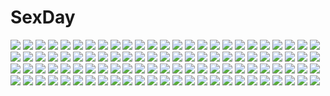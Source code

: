 # SexDay
![](https://konachan.com/jpeg/bffbc79c8a8d4420f9e90a40b08d84f6/Konachan.com%20-%20217442%202girls%20animal%20bellabow%20bird%20building%20city%20maribel_han%20ruins%20touhou%20usami_renko%20water.jpg)
![](https://konachan.com/image/48061ea2b71ae5b4b44ac5faeb4750b8/Konachan.com%20-%2075771%20pupps%20sekaiju_no_meikyuu.jpg)
![](https://konachan.com/jpeg/e37d52903b86fd2d516806af8aabd5e9/Konachan.com%20-%20273221%202girls%20azur_lane%20breasts%20brown_hair%20clouds%20dress%20garter%20gray_hair%20hoodie%20katana%20kneehighs%20long_hair%20ponytail%20sky%20sunset%20sword%20thighhighs%20water%20weapon.jpg)
![](https://konachan.com/image/d747feecf276ecb64b822afe4cde86c9/Konachan.com%20-%2060920%20black_hair%20brown_eyes%20bunnygirl%20flat_chest%20goth-loli%20loli%20long_hair%20panties%20red_eyes%20ribbons%20shiromomo%20short_hair%20tail%20twintails%20underwear%20yukata.jpg)
![](https://konachan.com/image/9cf4579ae8b6becb86ebe3eee6a1192c/Konachan.com%20-%2027755%20higurashi_no_naku_koro_ni%20maebara_keiichi%20ryuuguu_rena%20sonozaki_shion.jpg)
![](https://konachan.com/image/7137dcda22c1a99007c8ac97e96a23e5/Konachan.com%20-%2097482%20barefoot%20bike_shorts%20brown_hair%20flash_tomo%20shorts%20twintails.jpg)
![](https://konachan.com/jpeg/1be7a6438142114773ec698e6ae4e735/Konachan.com%20-%2051600%20bunnygirl%20getsumen_to_heiki_mina%20hazemi_nakoru%20red_eyes.jpg)
![](https://konachan.com/image/e060410228c4c26cfd7392352199b6bb/Konachan.com%20-%20176086%20blue_eyes%20blue_hair%20book%20boots%20dress%20fire_emblem%20gloves%20grass%20long_hair%20lucina_%28fire_emblem%29%20moppect%20nintendo%20petals%20shade%20sleeping%20tiara%20white_hair.jpg)
![](https://konachan.com/image/e29409c8f49a15e2d76c323bedb10f5a/Konachan.com%20-%209112%20black_hair%20blonde_hair%20blue_eyes%20food%20fruit%20japanese_clothes%20ninin_ga_shinobuden%20watermelon.jpg)
![](https://konachan.com/image/49bcdd2ea99e596a69a395d33be6b2cd/Konachan.com%20-%2016288%20angelica%20gun%20gunslinger_girl%20weapon.jpg)
![](https://konachan.com/image/eb8128c2db1c4a3a646c574fcad4a93e/Konachan.com%20-%2034937%20hiiragi_kagami%20lucky_star.jpg)
![](https://konachan.com/image/74759c0a45853563424f63bc8e1e4542/Konachan.com%20-%2088737%20animal_ears%20hatsune_miku%20nemutagari%20vocaloid.jpg)
![](https://konachan.com/jpeg/b37419818fb739f7d0def2eb9fd32c4d/Konachan.com%20-%20300753%20ass%20barefoot%20breasts%20cait%20green_eyes%20green_hair%20headband%20long_hair%20mechagirl%20nipples%20nude%20pneuma_%28xenoblade%29%20ponytail%20transparent%20xenoblade.jpg)
![](https://konachan.com/image/97dc3fb9ba31d9f3e1e8432df2b26f15/Konachan.com%20-%20252386%20aliasing%20blue_eyes%20blush%20bow%20brown_hair%20bunny%20choker%20crying%20flowers%20hoodie%20kouhara_yuyu%20long_hair%20original%20tears%20twintails%20wings.jpg)
![](https://konachan.com/jpeg/22bf08acd147386fc9e55a699e9b977c/Konachan.com%20-%20117513%20kagamine_rin%20vocaloid.jpg)
![](https://konachan.com/jpeg/0926a87b88b6944180f3ba5f31bb13f5/Konachan.com%20-%20193008%20blush%20breast_hold%20chuablesoft%20fingering%20game_cg%20gray_hair%20hatori_piyoko%20masturbation%20orange_eyes%20panties%20pantyhose%20ponytail%20school_uniform%20underwear.jpg)
![](https://konachan.com/image/d63ff25983bbb5bdc9b419f3907f29e1/Konachan.com%20-%20144684%202girls%20angel%20bikini%20breasts%20cleavage%20clouds%20demon%20fire%20gray_hair%20halo%20horns%20moon%20navel%20original%20red_eyes%20sunset%20swimsuit%20sword%20tail%20water%20weapon%20wings.jpg)
![](https://konachan.com/image/f39f164115774c27b6f6a20a5036a2e5/Konachan.com%20-%20106495%20armor%20breasts%20cleavage%20elina%20queen%27s_blade%20reina.jpg)
![](https://konachan.com/image/07833a1505622ab291f58a5428b7f412/Konachan.com%20-%20208576%202girls%20animal%20animal_ears%20ass%20bikini_top%20black_hair%20car%20eyepatch%20foxgirl%20gloves%20long_hair%20navel%20original%20red_eyes%20ryu_shou%20tail%20weapon%20wink.jpg)
![](https://konachan.com/image/7be55332c92624b84b5d36ef2d98d5e9/Konachan.com%20-%207471%20bachou%20koihime_musou.jpg)
![](https://konachan.com/jpeg/f32757444c7406b6f4e8b00161c54055/Konachan.com%20-%20148630%20astronauts%20black_hair%20blue_hair%20blush%20breasts%20censored%20churack_ririela%20erect%21%20game_cg%20nipples%20paizuri%20penis%20piromizu%20ponytail%20school_uniform.jpg)
![](https://konachan.com/jpeg/6bc137de4b0182765e4b43663cab588b/Konachan.com%20-%20211945%20blush%20breasts%20cleavage%20couch%20dandou%20dress%20gloves%20gray_hair%20hat%20original%20panties%20ponytail%20purple_eyes%20sword%20thighhighs%20underwear%20watermark%20weapon.jpg)
![](https://konachan.com/image/9bb7142d9139ab189ef1af4d6e357240/Konachan.com%20-%2011197%20aquaplus%20ilfa%20leaf%20to_heart%20to_heart_2.jpg)
![](https://konachan.com/jpeg/68abb24b44af888752a4d190bb303b96/Konachan.com%20-%20243605%20aqua_eyes%20boots%20brown_hair%20cape%20earmuffs%20elbow_gloves%20fire%20gloves%20instrument%20orange_eyes%20orange_hair%20short_hair%20skirt%20teddy_bear%20thighhighs%20wink.jpg)
![](https://konachan.com/jpeg/bb2f68323d0d23bc9046fa10ad7794fd/Konachan.com%20-%20198869%20arinashi_rei%20flowers%20hat%20long_hair%20polychromatic%20stockings%20unlight%20white_hair.jpg)
![](https://konachan.com/image/da42df53abb0209f98c37a80110e4448/Konachan.com%20-%2088489%20hatsune_miku%20ranpak%20thighhighs%20tie%20twintails%20vocaloid.jpg)
![](https://konachan.com/jpeg/620aed4ae0fcc4b44dab9568fc0d0775/Konachan.com%20-%20262432%202girls%20book%20demon%20dress%20hat%20koakuma%20long_hair%20pantyhose%20patchouli_knowledge%20purple_hair%20red_eyes%20red_hair%20tie%20touhou%20uu_uu_zan%20wings.jpg)
![](https://konachan.com/image/6b4897b5150663fd9c16c68129d5b2d1/Konachan.com%20-%20268059%20aqua_eyes%20azur_lane%20blush%20breasts%20catgirl%20cleavage%20drink%20fang%20flowers%20foxgirl%20gloves%20group%20long_hair%20petals%20red_eyes%20sake%20skirt%20tail%20white_hair%20yukata.jpg)
![](https://konachan.com/image/dc23500e97ae8a642098e158b107f25d/Konachan.com%20-%2080550%20bra%20breasts%20cleavage%20highschool_of_the_dead%20marufuji_hirotaka%20miyamoto_rei%20nyantype%20panties%20striped_panties%20takagi_saya%20underwear.jpg)
![](https://konachan.com/image/20ab1fbdde8c42696787a3ba59ce1a6a/Konachan.com%20-%20294120%20close%20original%20pantyhose%20rko_%28a470350510%29%20skirt%20skirt_lift.jpg)
![](https://konachan.com/jpeg/31ff443d6fff0df7dc3a155c916e854b/Konachan.com%20-%2061107%20bakemonogatari%20kanbaru_suruga%20monogatari_%28series%29.jpg)
![](https://konachan.com/image/a7d5a06c06e853885ee03771922dff18/Konachan.com%20-%20205540%20bai_yemeng%20blue_eyes%20cropped%20gintama%20japanese_clothes%20kagura_%28gintama%29%20petals%20pink_hair%20thighhighs%20umbrella%20yukata.jpg)
![](https://konachan.com/image/7875c565f161df3e31c17ff668d98724/Konachan.com%20-%20242734%20black_eyes%20black_hair%20blonde_hair%20breasts%20brown_eyes%20brown_hair%20dark_skin%20dress%20fan%20gray_hair%20navel%20oricorio%20pokemon%20short_hair%20signed%20skirt%20twintails.jpg)
![](https://konachan.com/jpeg/51ccc33d59dd2f09a334ba3a74983db8/Konachan.com%20-%2041572%20tagme.jpg)
![](https://konachan.com/image/f1b7456a9c34d8124af0fe72799e34b3/Konachan.com%20-%2033794%20bleach%20green_hair%20kurosaki_ichigo%20long_hair%20male%20neliel_tu_oderschvank%20orange_hair%20short_hair%20sword%20weapon%20white%20yellow_eyes.jpg)
![](https://konachan.com/jpeg/7ae38dbd472eabaaf5697c7d5f4690d0/Konachan.com%20-%20142524%20aoyama_sumika%20bikini%20black_hair%20breasts%20brown_eyes%20cleavage%20coffee-kizoku%20original%20short_hair%20swim_ring%20swimsuit%20tan_lines%20underboob%20white%20wink.jpg)
![](https://konachan.com/image/96c856be12fe8686bda9e965e1f83c61/Konachan.com%20-%20220089%20blonde_hair%20blue_eyes%20cum%20dress%20original%20pantyhose%20smoke_%28flyx21%29.jpg)
![](https://konachan.com/jpeg/126bfba814ce22c18a95be61caceca32/Konachan.com%20-%20144404%20animal%20ball%20beach%20bikini%20blazblue%20blush%20bow%20cat_smile%20fang%20flowers%20food%20garter%20hakumen%20petals%20popsicle%20red_eyes%20rose%20swimsuit%20water%20wet%20wings.jpg)
![](https://konachan.com/jpeg/e835a5e7ae676f65f3dbd75bd0f1e348/Konachan.com%20-%20292869%20autumn%20blush%20close%20green_eyes%20green_hair%20huion%20leaves%20original%20school_uniform%20short_hair%20tomozero.jpg)
![](https://konachan.com/image/313840c71719e8d24477b1a360eb03bd/Konachan.com%20-%2044155%20clannad%20sakagami_tomoyo.jpg)
![](https://konachan.com/image/1a044a56e5b42c33b3e6184ebc488c05/Konachan.com%20-%20272315%20barefoot%20black_hair%20blue_eyes%20bow%20headphones%20hiroki_ree%20long_hair%20panties%20school_uniform%20signed%20skirt%20ssss.gridman%20takarada_rikka%20underwear.jpg)
![](https://konachan.com/jpeg/715ed9ec2835bc1be6c1ca36d33be306/Konachan.com%20-%20186888%20bra%20cameltoe%20hong_meiling%20maid%20moneti_%28daifuku%29%20nipple_slip%20panties%20pussy_juice%20skirt%20skirt_lift%20third-party_edit%20touhou%20underwear%20white.jpg)
![](https://konachan.com/image/47a389e829f88cf162e0f297e36b017e/Konachan.com%20-%20263833%20barefoot%20bow%20breasts%20choker%20cleavage%20dress%20fang%20gegege_no_kitaro%20neko_musume%20purple_hair%20short_hair%20tenkuu_nozora%20white%20yellow_eyes.jpg)
![](https://konachan.com/image/100ef808f9de53b18978e4cb911fd315/Konachan.com%20-%2029859%20blue_hair%20moetan%20pastel_ink%20tempera_sumi.jpg)
![](https://konachan.com/image/f130121aa0add28716d2373d8622384c/Konachan.com%20-%20160877%20kawashiro_nitori%20shope%20touhou.jpg)
![](https://konachan.com/image/ebd80f4a0b5f1add14cc7170dafcccbd/Konachan.com%20-%20100793%20ama_ane%20brown_hair%20game_cg%20kikurage%20peassoft%20school_uniform%20skirt%20yashima_otome.jpg)
![](https://konachan.com/image/5d067c48eef12c51a693abd52e67bac7/Konachan.com%20-%20267753%20anthropomorphism%20dress%20flowers%20girls_frontline%20green_eyes%20higandgk%20orange_hair%20ponytail%20springfield_%28girls_frontline%29%20summer_dress%20watermark.jpg)
![](https://konachan.com/image/3cca9d249bb81211a9028e2bee4d0c4c/Konachan.com%20-%20264300%20brown_eyes%20brown_hair%20long_hair%20male%20original%20pajamas%20pokachu%20ponytail%20undressing.jpg)
![](https://konachan.com/image/8b02281c89796c94b12bbff2b5fff1d9/Konachan.com%20-%2055314%20blonde_hair%20flandre_scarlet%20hat%20magic%20red_eyes%20short_hair%20skirt%20touhou%20vampire%20wings%20zb.jpg)
![](https://konachan.com/image/1e68f55d77ff22f3136b67df47296290/Konachan.com%20-%20296928%20animal%20bird%20blonde_hair%20blue_eyes%20bow%20braids%20cherry_blossoms%20flowers%20garter%20headdress%20ibara_riato%20long_hair%20nopan%20original%20ribbons.jpg)
![](https://konachan.com/jpeg/76b76bc171557bcf6fdf5e825cfcf5fd/Konachan.com%20-%20226656%20aliasing%20aqua_hair%20blonde_hair%20blue_eyes%20blush%20butterfly%20fan%20flowers%20loli%20long_hair%20male%20mirror%20petals%20reflection%20short_hair%20twintails%20vocaloid.jpg)
![](https://konachan.com/jpeg/fd74f9339b72895ebe54fc12a2dc2fb1/Konachan.com%20-%20304333%20bloomers%20bow%20close%20inhoya2000%20loli%20original%20polychromatic%20white.jpg)
![](https://konachan.com/image/39df1ce05bb5d9b48c954245108ca440/Konachan.com%20-%2010618%20cameltoe%20faye%20loli%20misukabe%20neko_kawaigari_klein_inuneko_byouin_shinsatsuchuu.jpg)
![](https://konachan.com/jpeg/9a4c8b98e84ffb05160c61b408626661/Konachan.com%20-%20219812%20black_hair%20close%20compile_heart%20date_a_live%20game_cg%20red_eyes%20sting%20tokisaki_kurumi%20tsunako.jpg)
![](https://konachan.com/image/69e303f53125853410fec26e48965d18/Konachan.com%20-%20227635%20blush%20brown_hair%20censored%20futanari%20green_eyes%20navel%20original%20panties%20penis%20ponytail%20school_uniform%20totokichi%20train%20underwear.jpg)
![](https://konachan.com/image/f04af0b7e6b9935f8dc6422d24fc870e/Konachan.com%20-%2019670%20kimi_ga_nozomu_eien.jpg)
![](https://konachan.com/jpeg/0af3c6405dd56a0294b800218ccb1b88/Konachan.com%20-%20291661%20aqua_eyes%20blonde_hair%20bra%20braids%20breasts%20cleavage%20computer%20cross%20headdress%20open_shirt%20pantyhose%20petals%20shirt%20skirt%20sword%20underwear%20weapon.jpg)
![](https://konachan.com/image/6787645a885f417623c88135399e6160/Konachan.com%20-%2044924%20cc%20code_geass%20scan.jpg)
![](https://konachan.com/image/e4f1727b0d33e1371d1881c8690dcdee/Konachan.com%20-%20127619%20amino_dopple%20ass%20braids%20breasts%20censored%20cum%20nipples%20nurse%20penis%20sex%20tagme%20thighhighs.jpg)
![](https://konachan.com/image/79b102c68ec81cf4800192c2e8cef34c/Konachan.com%20-%2050320%20akiyama_mio%20k-on%21.jpg)
![](https://konachan.com/jpeg/9cc12376663a9f3629b89999f453e880/Konachan.com%20-%20235717%20ass%20ball%20bondage%20breasts%20gag%20pink_hair%20purple_eyes%20pussy_juice%20school_uniform%20short_hair%20skirt%20tail%20thighhighs%20to_love_ru%20tokinohimitsu.jpg)
![](https://konachan.com/image/370caefa000fd0644d8bf33d34da0fbb/Konachan.com%20-%20160881%20blush%20breasts%20cleavage%20gloves%20japanese_clothes%20katana%20kizuka_kanata%20original%20sword%20weapon%20white%20white_hair%20yellow_eyes.jpg)
![](https://konachan.com/jpeg/881c47ea2642318c22dd478e7f6670ce/Konachan.com%20-%20271763%20aqua_eyes%20blush%20bondage%20breast_grab%20brown_hair%20clouds%20flowers%20kimono%20long_hair%20male%20nipples%20pussy%20short_hair%20sky%20thighhighs%20tree%20uncensored%20wanaca.jpg)
![](https://konachan.com/image/8b4964bfb9305833b78243700c04457c/Konachan.com%20-%20195219%20animal%20frog%20japanese_clothes%20leaves%20original%20scenic%20short_hair%20shouin%20water.jpg)
![](https://konachan.com/image/ee00d37392e6ac1387a6b4c3e3c8defd/Konachan.com%20-%20158311%20animal%20cherry_blossoms%20flowers%20hatsune_miku%20petals%20pink_eyes%20pink_hair%20rabbit%20sakura_miku%20suzuran_nanaki%20thighhighs%20twintails%20vocaloid%20zettai_ryouiki.jpg)
![](https://konachan.com/jpeg/ff76b3a43e303faacec5db56a6406fc9/Konachan.com%20-%2088555%20mohomen%20monochrome%20red%20school_uniform%20shakugan_no_shana%20shana%20sword%20thighhighs%20weapon.jpg)
![](https://konachan.com/jpeg/a80d89c35f5e575dc3acfc567f6be8a5/Konachan.com%20-%20163369%20boots%20dangan-ronpa%20flowers%20kirigiri_kyouko%20long_hair%20petals%20purple_eyes%20purple_hair%20saberiii.jpg)
![](https://konachan.com/jpeg/405b6e23a44075ada1d094d4d0b2b6a7/Konachan.com%20-%20300651%20gloves%20heart%20horns%20instrument%20navel%20original%20pointed_ears%20polychromatic%20ryota_%28ry_o_ta%29%20signed%20white%20wings.jpg)
![](https://konachan.com/jpeg/0a30fc8b5aecc748653e9f78af6de580/Konachan.com%20-%20301635%20ass%20blush%20breasts%20gray_hair%20hug%20huyumitsu%20long_hair%20miko%20nipples%20no_bra%20original%20panties%20purple_eyes%20ribbons%20thighhighs%20twintails%20underwear%20wet%20yuri.jpg)
![](https://konachan.com/image/6dd4a3b33be3f7ceab29d2aa88daf727/Konachan.com%20-%20179179%20blush%20breasts%20cleavage%20flowers%20hulotte%20kimono%20logo%20long_hair%20miko%20panties%20petals%20purple_eyes%20twintails%20underwear%20watermark%20white_hair%20wink.jpg)
![](https://konachan.com/jpeg/f7e840fb8832ef5c0145b34cceff308c/Konachan.com%20-%20300561%20boris_%28noborhys%29%20breasts%20censored%20cum%20edelgard_von_hresvelg%20fire_emblem%20gray_hair%20long_hair%20nipples%20nude%20purple_eyes%20pussy%20sex.jpg)
![](https://konachan.com/image/4b10fe1284c2261160b0e2d73f493eea/Konachan.com%20-%2036588%20black%20hakurei_reimu%20japanese_clothes%20miko%20touhou.jpg)
![](https://konachan.com/jpeg/191ffa41755250df23b8041af47b9542/Konachan.com%20-%20199216%20aqua_eyes%20aqua_hair%20flowers%20hatsune_miku%20long_hair%20panties%20ren_fei%20rose%20striped_panties%20tie%20twintails%20underwear%20vocaloid.jpg)
![](https://konachan.com/image/05c3883b87378101a1f9ad15604d0ce5/Konachan.com%20-%20213986%202girls%20aviere%20barefoot%20blonde_hair%20bow%20breasts%20flat_chest%20food%20fruit%20grass%20halo%20leaves%20loli%20mtyy%20nude%20purple_eyes%20red_eyes%20red_hair%20signed%20tree%20wings.jpg)
![](https://konachan.com/jpeg/8783d3972f9240b2952f86b151b8cf67/Konachan.com%20-%20272819%20aircraft%20boots%20building%20city%20dark%20dark_skin%20gloves%20goggles%20gun%20long_hair%20mirror%20motorcycle%20original%20red_eyes%20shorts%20skirt%20watermark%20weapon%20yu_ni_t.jpg)
![](https://konachan.com/jpeg/7d0081126e4983da3df701bd71eb206f/Konachan.com%20-%20170471%20blush%20book%20breasts%20fingering%20game_cg%20kneehighs%20long_hair%20nipples%20panties%20panty_pull%20ribbons%20shirt_lift%20skirt%20tears%20twintails%20underwear%20white_hair.jpg)
![](https://konachan.com/image/d2996ca713969ce67cacb85c46a3db10/Konachan.com%20-%2030704%20tagme.jpg)
![](https://konachan.com/image/3eb1824bfc89e0e6de228b262d135c57/Konachan.com%20-%2069083%20blonde_hair%20bow%20dress%20hat%20kamiya_tomoe%20kirisame_marisa%20long_hair%20magic%20red_eyes%20ribbons%20thighhighs%20touhou%20witch%20zettai_ryouiki.jpg)
![](https://konachan.com/image/604c7aea133247f2b53ba1cd043d5410/Konachan.com%20-%20265293%20blush%20brown_eyes%20brown_hair%20kneehighs%20original%20petals%20school_uniform%20short_hair%20skirt%20yoropa.jpg)
![](https://konachan.com/image/8e55f70251b689ea242095dfbd0a5abe/Konachan.com%20-%2059773%20gumi%20vocaloid.jpg)
![](https://konachan.com/image/c38a2f5cee78a57842288b0d31cdfb5b/Konachan.com%20-%20268766%20aqua_eyes%20blonde_hair%20braids%20drink%20fate_grand_order%20fate_%28series%29%20food%20jeanne_d%27arc_%28fate%29%20kakao_rantan%20long_hair%20ponytail%20thighhighs%20tie.jpg)
![](https://konachan.com/jpeg/6993d50266c17e183134669c29bc413a/Konachan.com%20-%20247017%20bow%20brown_eyes%20brown_hair%20kneehighs%20original%20oryou%20school_uniform%20short_hair%20signed%20skirt%20white.jpg)
![](https://konachan.com/jpeg/b0f499a74aa5aa8451d1161bc32a6bee/Konachan.com%20-%2082506%20aki_sora%20aoi_nami%20ass%20blonde_hair%20bra%20kuroda_kazuya%20panties%20panty_pull%20scan%20thighhighs%20underboob%20underwear%20undressing.jpg)
![](https://konachan.com/image/cca9117a51f32af8b3cff202a6864b52/Konachan.com%20-%20186486%202girls%20beach%20bikini%20blue_eyes%20blue_hair%20blush%20bow%20breasts%20cleavage%20drink%20goggles%20honkai_impact%20jianren%20long_hair%20navel%20raiden_mei%20swimsuit%20white_hair.jpg)
![](https://konachan.com/image/6878829fe8a541af522d3db9985dbe38/Konachan.com%20-%209708%20mahoromatic.jpg)
![](https://konachan.com/jpeg/0b119506b37b81b079590c22d81fbb46/Konachan.com%20-%20179791%20alex_%28artist%29%20all_male%20long_hair%20male%20moon%20original%20yellow.jpg)
![](https://konachan.com/jpeg/0739c74df929983b0fc390345cb26958/Konachan.com%20-%20178457%20anus%20bondage%20breasts%20collar%20dress%20game_cg%20long_hair%20nipples%20no_bra%20omega_star%20panties%20pussy%20red_eyes%20rope%20uncensored%20underwear%20vampire%20white_hair.jpg)
![](https://konachan.com/image/cc2757952754447fcf3562769aff09ce/Konachan.com%20-%20302671%20black_hair%20fate_grand_order%20fate_%28series%29%20ishtar_%28fate_grand_order%29%20long_hair%20null_%281397062873%29%20red_eyes%20stars%20thighhighs.jpg)
![](https://konachan.com/image/f126bcdaf16d9f9b5a11b14e4e659f5e/Konachan.com%20-%20214140%20bottle_miku%20deep-sea_girl_%28vocaloid%29%20hatsune_miku%20iroha_%28shiki%29%20vocaloid.jpg)
![](https://konachan.com/image/ba4852c8a2c7ee3bdd5515c585d6d42a/Konachan.com%20-%2093268%20green_eyes%20hatsune_miku%20nipples%20vocaloid.jpg)
![](https://konachan.com/jpeg/b208b9595767a7c0d51569748ac85b20/Konachan.com%20-%2096739%20akizuki_tsukasa%20aqua%20brown_hair%20game_cg%20nonomiya_chisa%20rain%20school_uniform%20see_through%20short_hair%20sorahane%20underwear%20water%20wet.jpg)
![](https://konachan.com/image/e1120a02cb7f6bd1310701a5de93f9fd/Konachan.com%20-%2063408%20favorite%20game_cg%20hoshizora_no_memoria%20tagme.jpg)
![](https://konachan.com/image/cc8b75bd56c44363d9ca822e7d9528da/Konachan.com%20-%20150574%20animal%20blonde_hair%20breasts%20dress%20fate_stay_night%20fate_zero%20fate_%28series%29%20fish%20green_eyes%20hullabaloo%20nipples%20saber%20saber_lily%20topless.jpg)
![](https://konachan.com/image/083f430357f72c012a01ed8779e176ac/Konachan.com%20-%208998%20tagme.jpg)
![](https://konachan.com/jpeg/483a69ed9179ac7e09d76b62897fa9b0/Konachan.com%20-%20275381%20blush%20breasts%20komeshiro_kasu%20long_hair%20nipples%20pink_hair%20pussy%20red_eyes%20third-party_edit%20uncensored%20white.jpg)
![](https://konachan.com/image/f8f68a4edf0a84b82e8df3c23caa57cc/Konachan.com%20-%2033866%20read_or_die.jpg)
![](https://konachan.com/jpeg/e3c226cac6b4646e52f06e9533870de7/Konachan.com%20-%20268002%20bloomers%20blush%20braids%20breasts%20game_cg%20goggles%20green_eyes%20headband%20kneehighs%20long_hair%20navel%20panties%20ponytail%20socks%20sport%20underwear%20undressing%20waifu2x.jpg)
![](https://konachan.com/image/380e81e6287e44a49916a17c43ac1794/Konachan.com%20-%2090418%20tegami_bachi.jpg)
![](https://konachan.com/image/4f22528a0c05ea47f550a7a2c799aebf/Konachan.com%20-%2023815%20tagme.jpg)
![](https://konachan.com/image/ca4ed8ed4f8d67c87c1f83bdb88d5661/Konachan.com%20-%20175783%20bow%20brown_hair%20clouds%20hakurei_reimu%20japanese_clothes%20miko%20petals%20risutaru%20scenic%20sky%20stars%20sunset%20touhou.jpg)
